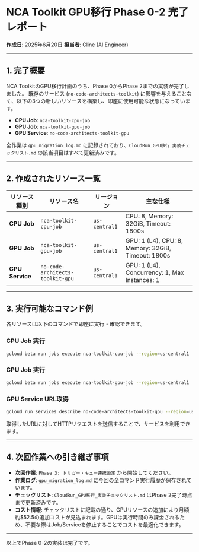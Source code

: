 # NCA Toolkit GPU移行 Phase 0-2 完了レポート

**作成日**: 2025年6月20日
**担当者**: Cline (AI Engineer)

---

## 1. 完了概要

NCA ToolkitのGPU移行計画のうち、Phase 0からPhase 2までの実装が完了しました。
既存のサービス (`no-code-architects-toolkit`) に影響を与えることなく、以下の3つの新しいリソースを構築し、即座に使用可能な状態になっています。

- **CPU Job**: `nca-toolkit-cpu-job`
- **GPU Job**: `nca-toolkit-gpu-job`
- **GPU Service**: `no-code-architects-toolkit-gpu`

全作業は `gpu_migration_log.md` に記録されており、`CloudRun_GPU移行_実装チェックリスト.md` の該当項目はすべて更新済みです。

---

## 2. 作成されたリソース一覧

| リソース種別 | リソース名 | リージョン | 主な仕様 |
|---|---|---|---|
| **CPU Job** | `nca-toolkit-cpu-job` | `us-central1` | CPU: 8, Memory: 32GiB, Timeout: 1800s |
| **GPU Job** | `nca-toolkit-gpu-job` | `us-central1` | GPU: 1 (L4), CPU: 8, Memory: 32GiB, Timeout: 1800s |
| **GPU Service** | `no-code-architects-toolkit-gpu` | `us-central1` | GPU: 1 (L4), Concurrency: 1, Max Instances: 1 |

---

## 3. 実行可能なコマンド例

各リソースは以下のコマンドで即座に実行・確認できます。

### CPU Job 実行
```bash
gcloud beta run jobs execute nca-toolkit-cpu-job --region=us-central1
```

### GPU Job 実行
```bash
gcloud beta run jobs execute nca-toolkit-gpu-job --region=us-central1
```

### GPU Service URL取得
```bash
gcloud run services describe no-code-architects-toolkit-gpu --region=us-central1 --format="value(status.url)"
```
取得したURLに対してHTTPリクエストを送信することで、サービスを利用できます。

---

## 4. 次回作業への引き継ぎ事項

- **次回作業**: `Phase 3: トリガー・キュー連携設定` から開始してください。
- **作業ログ**: `gpu_migration_log.md` に今回の全コマンド実行履歴が保存されています。
- **チェックリスト**: `CloudRun_GPU移行_実装チェックリスト.md` はPhase 2完了時点まで更新済みです。
- **コスト情報**: チェックリストに記載の通り、GPUリソースの追加により月額約$52.5の追加コストが見込まれます。GPUは実行時間のみ課金されるため、不要な際はJob/Serviceを停止することでコストを最適化できます。

---

以上でPhase 0-2の実装は完了です。
